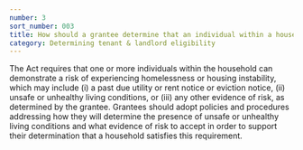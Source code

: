 ```yaml
---
number: 3
sort_number: 003
title: How should a grantee determine that an individual within a household is at risk of experiencing homelessness or housing instability?
category: Determining tenant & landlord eligibility
---
```


The Act requires that one or more individuals within the household can demonstrate a risk of experiencing homelessness or housing instability, which may include (i) a past due utility or rent notice or eviction notice, (ii) unsafe or unhealthy living conditions, or (iii) any other evidence of risk, as determined by the grantee. Grantees should adopt policies and procedures addressing how they will determine the presence of unsafe or unhealthy living conditions and what evidence of risk to accept in order to support their determination that a household satisfies this requirement. 